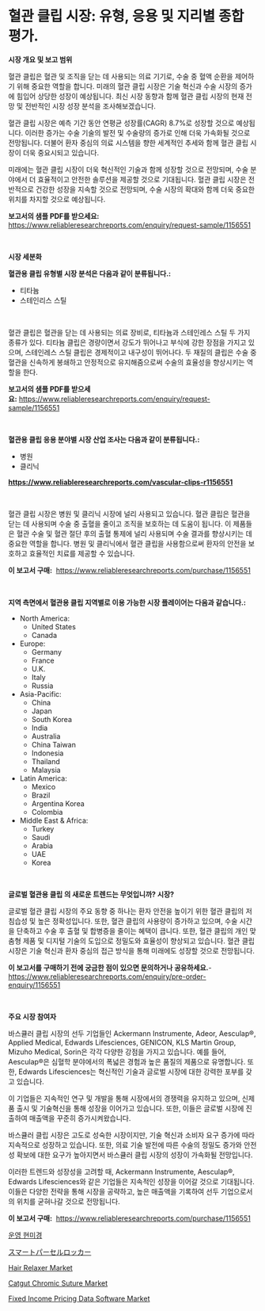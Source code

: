 <p><h1>혈관 클립 시장: 유형, 응용 및 지리별 종합 평가.</h1></p><p><strong>시장 개요 및 보고 범위</strong></p>
<p><p>혈관 클립은 혈관 및 조직을 닫는 데 사용되는 의료 기기로, 수술 중 혈액 순환을 제어하기 위해 중요한 역할을 합니다. 미래의 혈관 클립 시장은 기술 혁신과 수술 시장의 증가에 힘입어 상당한 성장이 예상됩니다. 최신 시장 동향과 함께 혈관 클립 시장의 현재 전망 및 전반적인 시장 성장 분석을 조사해보겠습니다. </p><p>혈관 클립 시장은 예측 기간 동안 연평균 성장률(CAGR) 8.7%로 성장할 것으로 예상됩니다. 이러한 증가는 수술 기술의 발전 및 수술량의 증가로 인해 더욱 가속화될 것으로 전망됩니다. 더불어 환자 중심의 의료 시스템을 향한 세계적인 추세와 함께 혈관 클립 시장이 더욱 중요시되고 있습니다.</p><p>미래에는 혈관 클립 시장이 더욱 혁신적인 기술과 함께 성장할 것으로 전망되며, 수술 분야에서 더 효율적이고 안전한 솔루션을 제공할 것으로 기대됩니다. 혈관 클립 시장은 전반적으로 건강한 성장을 지속할 것으로 전망되며, 수술 시장의 확대와 함께 더욱 중요한 위치를 차지할 것으로 예상됩니다.</p></p>
<p><strong>보고서의 샘플 PDF를 받으세요:</strong> <a href="https://www.reliableresearchreports.com/enquiry/request-sample/1156551">https://www.reliableresearchreports.com/enquiry/request-sample/1156551</a></p>
<p>&nbsp;</p>
<p><strong>시장 세분화</strong></p>
<p><strong>혈관용 클립 유형별 시장 분석은 다음과 같이 분류됩니다.:</strong></p>
<p><ul><li>티타늄</li><li>스테인리스 스틸</li></ul></p>
<p>&nbsp;</p>
<p><p>혈관 클립은 혈관을 닫는 데 사용되는 의료 장비로, 티타늄과 스테인레스 스틸 두 가지 종류가 있다. 티타늄 클립은 경량이면서 강도가 뛰어나고 부식에 강한 장점을 가지고 있으며, 스테인레스 스틸 클립은 경제적이고 내구성이 뛰어나다. 두 재질의 클립은 수술 중 혈관을 신속하게 봉쇄하고 안정적으로 유지해줌으로써 수술의 효율성을 향상시키는 역할을 한다.</p></p>
<p><strong>보고서의 샘플 PDF를 받으세요:</strong>&nbsp;<a href="https://www.reliableresearchreports.com/enquiry/request-sample/1156551">https://www.reliableresearchreports.com/enquiry/request-sample/1156551</a></p>
<p>&nbsp;</p>
<p><strong> 혈관용 클립 응용 분야별 시장 산업 조사는 다음과 같이 분류됩니다.:</strong></p>
<p><ul><li>병원</li><li>클리닉</li></ul></p>
<p><strong><a href="https://www.reliableresearchreports.com/vascular-clips-r1156551">https://www.reliableresearchreports.com/vascular-clips-r1156551</a></strong></p>
<p>&nbsp;</p>
<p><p>혈관 클립 시장은 병원 및 클리닉 시장에 널리 사용되고 있습니다. 혈관 클립은 혈관을 닫는 데 사용되며 수술 중 출혈을 줄이고 조직을 보호하는 데 도움이 됩니다. 이 제품들은 혈관 수술 및 혈관 절단 후의 출혈 통제에 널리 사용되며 수술 결과를 향상시키는 데 중요한 역할을 합니다. 병원 및 클리닉에서 혈관 클립을 사용함으로써 환자의 안전을 보호하고 효율적인 치료를 제공할 수 있습니다.</p></p>
<p><strong>이 보고서 구매:</strong>&nbsp; <a href="https://www.reliableresearchreports.com/purchase/1156551">https://www.reliableresearchreports.com/purchase/1156551</a></p>
<p>&nbsp;</p>
<p><strong>지역 측면에서 혈관용 클립 지역별로 이용 가능한 시장 플레이어는 다음과 같습니다.:</strong></p>
<p><ul>
    <li>
        North America:
        <ul>
            <li>United States</li>
            <li>Canada</li>
        </ul>
    </li>
    <li>
        Europe:
        <ul>
            <li>Germany</li>
            <li>France</li>
            <li>U.K.</li>
            <li>Italy</li>
            <li>Russia</li>
        </ul>
    </li>
    <li>
        Asia-Pacific:
        <ul>
            <li>China</li>
            <li>Japan</li>
            <li>South Korea</li>
            <li>India</li>
            <li>Australia</li>
            <li>China Taiwan</li>
            <li>Indonesia</li>
            <li>Thailand</li>
            <li>Malaysia</li>
        </ul>
    </li>
    <li>
        Latin America:
        <ul>
            <li>Mexico</li>
            <li>Brazil</li>
            <li>Argentina Korea</li>
            <li>Colombia</li>
        </ul>
    </li>
    <li>
        Middle East & Africa:
        <ul>
            <li>Turkey</li>
            <li>Saudi</li>
            <li>Arabia</li>
            <li>UAE</li>
            <li>Korea</li>
        </ul>
    </li>
    </ul></p>
<p>&nbsp;</p>
<p><strong>글로벌 혈관용 클립 의 새로운 트렌드는 무엇입니까? 시장?</strong></p>
<p><p>글로벌 혈관 클립 시장의 주요 동향 중 하나는 환자 안전을 높이기 위한 혈관 클립의 저침습성 및 높은 정확성입니다. 또한, 혈관 클립의 사용량이 증가하고 있으며, 수술 시간을 단축하고 수술 후 출혈 및 합병증을 줄이는 혜택이 큽니다. 또한, 혈관 클립의 개인 맞춤형 제품 및 디지털 기술의 도입으로 정밀도와 효율성이 향상되고 있습니다. 혈관 클립 시장은 기술 혁신과 환자 중심의 접근 방식을 통해 미래에도 성장할 것으로 전망됩니다.</p></p>
<p><strong>이 보고서를 구매하기 전에 궁금한 점이 있으면 문의하거나 공유하세요.</strong>- <a href="https://www.reliableresearchreports.com/enquiry/pre-order-enquiry/1156551">https://www.reliableresearchreports.com/enquiry/pre-order-enquiry/1156551</a></p>
<p>&nbsp;</p>
<p><strong>주요 시장 참여자</strong></p>
<p><p>바스큘러 클립 시장의 선두 기업들인 Ackermann Instrumente, Adeor, Aesculap®, Applied Medical, Edwards Lifesciences, GENICON, KLS Martin Group, Mizuho Medical, Sorin은 각각 다양한 강점을 가지고 있습니다. 예를 들어, Aesculap®은 심혈학 분야에서의 폭넓은 경험과 높은 품질의 제품으로 유명합니다. 또한, Edwards Lifesciences는 혁신적인 기술과 글로벌 시장에 대한 강력한 포부를 갖고 있습니다.</p><p>이 기업들은 지속적인 연구 및 개발을 통해 시장에서의 경쟁력을 유지하고 있으며, 신제품 출시 및 기술혁신을 통해 성장을 이어가고 있습니다. 또한, 이들은 글로벌 시장에 진출하여 매출액을 꾸준히 증가시켜왔습니다.</p><p>바스큘러 클립 시장은 고도로 성숙한 시장이지만, 기술 혁신과 소비자 요구 증가에 따라 지속적으로 성장하고 있습니다. 또한, 의료 기술 발전에 따른 수술의 정밀도 증가와 안전성 확보에 대한 요구가 높아지면서 바스큘러 클립 시장의 성장이 가속화될 전망입니다.</p><p>이러한 트렌드와 성장성을 고려할 때, Ackermann Instrumente, Aesculap®, Edwards Lifesciences와 같은 기업들은 지속적인 성장을 이어갈 것으로 기대됩니다. 이들은 다양한 전략을 통해 시장을 공략하고, 높은 매출액을 기록하여 선두 기업으로서의 위치를 굳혀나갈 것으로 전망됩니다.</p></p>
<p><strong>이 보고서 구매:</strong>&nbsp;&nbsp;<a href="https://www.reliableresearchreports.com/purchase/1156551">https://www.reliableresearchreports.com/purchase/1156551</a></p>
<p><p><a href="https://github.com/rcabello548/Market-Research-Report-List-1/blob/main/111208861507.md">운영 현미경</a></p><p><a href="https://github.com/roulaayoub-saad/Market-Research-Report-List-1/blob/main/306760762148.md">スマートパーセルロッカー</a></p><p><a href="https://issuu.com/reportprime-2/docs/hair-relaxer-market-size-2030.pptx">Hair Relaxer Market</a></p><p><a href="https://www.linkedin.com/pulse/catgut-chromic-suture-market-research-report-reveals-ckekc">Catgut Chromic Suture Market</a></p><p><a href="https://github.com/markusgodoy/Market-Research-Report-List-3/blob/main/fixed-income-pricing-data-software-market.md">Fixed Income Pricing Data Software Market</a></p></p>